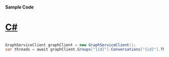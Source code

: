 #### Sample Code
# [C#](#tab/Csharp)

```C#

GraphServiceClient graphClient = new GraphServiceClient();
var threads = await graphClient.Groups["{id}"].Conversations["{id}"].Threads.Request().GetAsync();

```